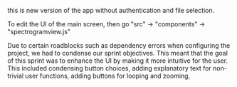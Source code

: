 this is new version of the app without authentication and file selection.

To edit the UI of the main screen, then go "src" -> "components" -> "spectrogramview.js"

Due to certain roadblocks such as dependency errors when configuring the project, we had to condense our sprint objectives. This meant that the goal of this sprint was to enhance the UI by making it more intuitive for the user. This included condensing button choices, adding explanatory text for non-trivial user functions, adding buttons for looping and zooming, 

